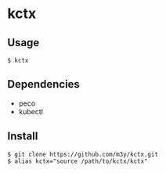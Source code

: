 # kctx

## Usage
```
$ kctx
```

## Dependencies
- peco
- kubectl

## Install
```
$ git clone https://github.com/m3y/kctx.git
$ alias kctx="source /path/to/kctx/kctx"
```
